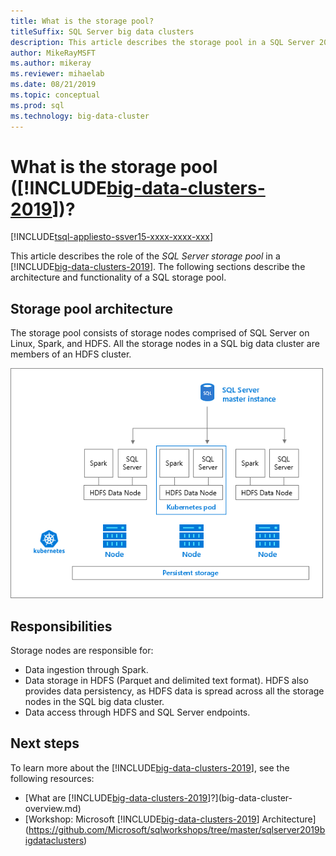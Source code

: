 ```yaml
---
title: What is the storage pool?
titleSuffix: SQL Server big data clusters
description: This article describes the storage pool in a SQL Server 2019 big data cluster.
author: MikeRayMSFT 
ms.author: mikeray
ms.reviewer: mihaelab
ms.date: 08/21/2019
ms.topic: conceptual
ms.prod: sql
ms.technology: big-data-cluster
---
```


# What is the storage pool ([!INCLUDE[big-data-clusters-2019](../includes/ssbigdataclusters-ss-nover.md)])?

[!INCLUDE[tsql-appliesto-ssver15-xxxx-xxxx-xxx](../includes/tsql-appliesto-ssver15-xxxx-xxxx-xxx.md)]

This article describes the role of the *SQL Server storage pool* in a [!INCLUDE[big-data-clusters-2019](../includes/ssbigdataclusters-ver15.md)]. The following sections describe the architecture and functionality of a SQL storage pool.

## Storage pool architecture

The storage pool consists of storage nodes comprised of SQL Server on Linux, Spark, and HDFS. All the storage nodes in a SQL big data cluster are members of an HDFS cluster.

![Storage pool architecture](media/concept-storage-pool/scale-big-data-on-demand.png)

## Responsibilities

Storage nodes are responsible for:

- Data ingestion through Spark.
- Data storage in HDFS (Parquet and delimited text format). HDFS also provides data persistency, as HDFS data is spread across all the storage nodes in the SQL big data cluster.
- Data access through HDFS and SQL Server endpoints.

## Next steps

To learn more about the [!INCLUDE[big-data-clusters-2019](../includes/ssbigdataclusters-ss-nover.md)], see the following resources:

- [What are [!INCLUDE[big-data-clusters-2019](../includes/ssbigdataclusters-ver15.md)]?](big-data-cluster-overview.md)
- [Workshop: Microsoft [!INCLUDE[big-data-clusters-2019](../includes/ssbigdataclusters-ss-nover.md)] Architecture](https://github.com/Microsoft/sqlworkshops/tree/master/sqlserver2019bigdataclusters)
